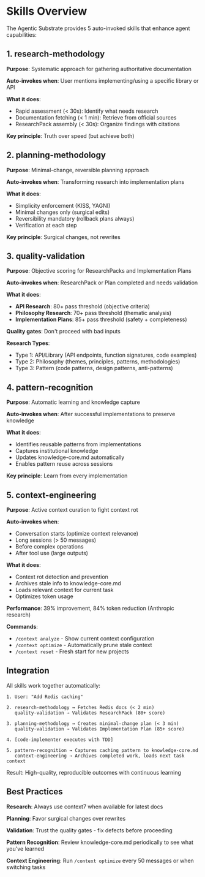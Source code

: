# Skills Overview

The Agentic Substrate provides 5 auto-invoked skills that enhance agent capabilities:

## 1. research-methodology
**Purpose**: Systematic approach for gathering authoritative documentation

**Auto-invokes when**: User mentions implementing/using a specific library or API

**What it does**:
- Rapid assessment (< 30s): Identify what needs research
- Documentation fetching (< 1 min): Retrieve from official sources
- ResearchPack assembly (< 30s): Organize findings with citations

**Key principle**: Truth over speed (but achieve both)

## 2. planning-methodology
**Purpose**: Minimal-change, reversible planning approach

**Auto-invokes when**: Transforming research into implementation plans

**What it does**:
- Simplicity enforcement (KISS, YAGNI)
- Minimal changes only (surgical edits)
- Reversibility mandatory (rollback plans always)
- Verification at each step

**Key principle**: Surgical changes, not rewrites

## 3. quality-validation
**Purpose**: Objective scoring for ResearchPacks and Implementation Plans

**Auto-invokes when**: ResearchPack or Plan completed and needs validation

**What it does**:
- **API Research**: 80+ pass threshold (objective criteria)
- **Philosophy Research**: 70+ pass threshold (thematic analysis)
- **Implementation Plans**: 85+ pass threshold (safety + completeness)

**Quality gates**: Don't proceed with bad inputs

**Research Types**:
- Type 1: API/Library (API endpoints, function signatures, code examples)
- Type 2: Philosophy (themes, principles, patterns, methodologies)
- Type 3: Pattern (code patterns, design patterns, anti-patterns)

## 4. pattern-recognition
**Purpose**: Automatic learning and knowledge capture

**Auto-invokes when**: After successful implementations to preserve knowledge

**What it does**:
- Identifies reusable patterns from implementations
- Captures institutional knowledge
- Updates knowledge-core.md automatically
- Enables pattern reuse across sessions

**Key principle**: Learn from every implementation

## 5. context-engineering
**Purpose**: Active context curation to fight context rot

**Auto-invokes when**:
- Conversation starts (optimize context relevance)
- Long sessions (> 50 messages)
- Before complex operations
- After tool use (large outputs)

**What it does**:
- Context rot detection and prevention
- Archives stale info to knowledge-core.md
- Loads relevant context for current task
- Optimizes token usage

**Performance**: 39% improvement, 84% token reduction (Anthropic research)

**Commands**:
- `/context analyze` - Show current context configuration
- `/context optimize` - Automatically prune stale context
- `/context reset` - Fresh start for new projects

## Integration

All skills work together automatically:

```
1. User: "Add Redis caching"

2. research-methodology → Fetches Redis docs (< 2 min)
   quality-validation → Validates ResearchPack (80+ score)

3. planning-methodology → Creates minimal-change plan (< 3 min)
   quality-validation → Validates Implementation Plan (85+ score)

4. [code-implementer executes with TDD]

5. pattern-recognition → Captures caching pattern to knowledge-core.md
   context-engineering → Archives completed work, loads next task context
```

Result: High-quality, reproducible outcomes with continuous learning

## Best Practices

**Research**: Always use context7 when available for latest docs

**Planning**: Favor surgical changes over rewrites

**Validation**: Trust the quality gates - fix defects before proceeding

**Pattern Recognition**: Review knowledge-core.md periodically to see what you've learned

**Context Engineering**: Run `/context optimize` every 50 messages or when switching tasks
